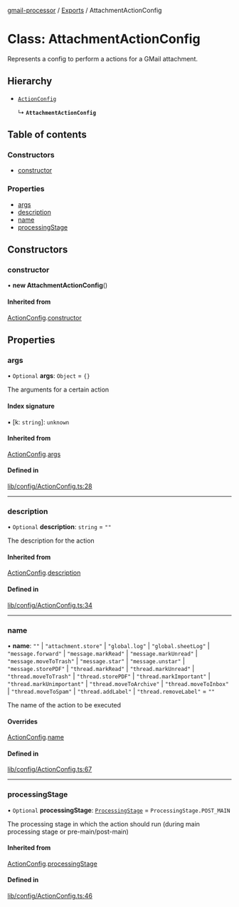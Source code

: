[gmail-processor](../README.md) / [Exports](../modules.md) / AttachmentActionConfig

# Class: AttachmentActionConfig

Represents a config to perform a actions for a GMail attachment.

## Hierarchy

- [`ActionConfig`](ActionConfig.md)

  ↳ **`AttachmentActionConfig`**

## Table of contents

### Constructors

- [constructor](AttachmentActionConfig.md#constructor)

### Properties

- [args](AttachmentActionConfig.md#args)
- [description](AttachmentActionConfig.md#description)
- [name](AttachmentActionConfig.md#name)
- [processingStage](AttachmentActionConfig.md#processingstage)

## Constructors

### constructor

• **new AttachmentActionConfig**()

#### Inherited from

[ActionConfig](ActionConfig.md).[constructor](ActionConfig.md#constructor)

## Properties

### args

• `Optional` **args**: `Object` = `{}`

The arguments for a certain action

#### Index signature

▪ [k: `string`]: `unknown`

#### Inherited from

[ActionConfig](ActionConfig.md).[args](ActionConfig.md#args)

#### Defined in

[lib/config/ActionConfig.ts:28](https://github.com/ahochsteger/gmail2gdrive/blob/a50f4aa/src/lib/config/ActionConfig.ts#L28)

___

### description

• `Optional` **description**: `string` = `""`

The description for the action

#### Inherited from

[ActionConfig](ActionConfig.md).[description](ActionConfig.md#description)

#### Defined in

[lib/config/ActionConfig.ts:34](https://github.com/ahochsteger/gmail2gdrive/blob/a50f4aa/src/lib/config/ActionConfig.ts#L34)

___

### name

• **name**: ``""`` \| ``"attachment.store"`` \| ``"global.log"`` \| ``"global.sheetLog"`` \| ``"message.forward"`` \| ``"message.markRead"`` \| ``"message.markUnread"`` \| ``"message.moveToTrash"`` \| ``"message.star"`` \| ``"message.unstar"`` \| ``"message.storePDF"`` \| ``"thread.markRead"`` \| ``"thread.markUnread"`` \| ``"thread.moveToTrash"`` \| ``"thread.storePDF"`` \| ``"thread.markImportant"`` \| ``"thread.markUnimportant"`` \| ``"thread.moveToArchive"`` \| ``"thread.moveToInbox"`` \| ``"thread.moveToSpam"`` \| ``"thread.addLabel"`` \| ``"thread.removeLabel"`` = `""`

The name of the action to be executed

#### Overrides

[ActionConfig](ActionConfig.md).[name](ActionConfig.md#name)

#### Defined in

[lib/config/ActionConfig.ts:67](https://github.com/ahochsteger/gmail2gdrive/blob/a50f4aa/src/lib/config/ActionConfig.ts#L67)

___

### processingStage

• `Optional` **processingStage**: [`ProcessingStage`](../enums/ProcessingStage.md) = `ProcessingStage.POST_MAIN`

The processing stage in which the action should run (during main processing stage or pre-main/post-main)

#### Inherited from

[ActionConfig](ActionConfig.md).[processingStage](ActionConfig.md#processingstage)

#### Defined in

[lib/config/ActionConfig.ts:46](https://github.com/ahochsteger/gmail2gdrive/blob/a50f4aa/src/lib/config/ActionConfig.ts#L46)
